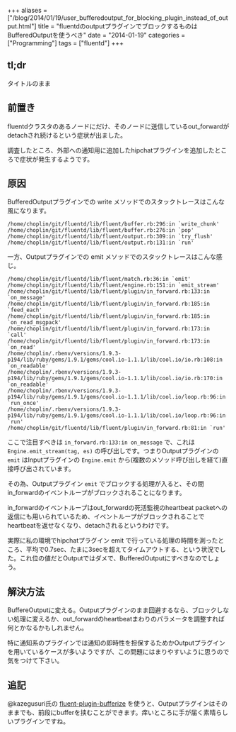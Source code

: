 +++
aliases = ["/blog/2014/01/19/user_bufferedoutput_for_blocking_plugin_instead_of_output.html"]
title = "fluentdのoutputプラグインでブロックするものはBufferedOutputを使うべき"
date = "2014-01-19"
categories = ["Programming"]
tags = ["fluentd"]
+++

<!--more-->

## tl;dr

タイトルのまま

## 前置き

fluentdクラスタのあるノードにだけ、そのノードに送信しているout_forwardがdetachされ続けるという症状が出ました。

調査したところ、外部への通知用に追加したhipchatプラグインを追加したところで症状が発生するようです。

## 原因

BufferedOutputプラグインでの write メソッドでのスタックトレースはこんな風になります。

```
/home/choplin/git/fluentd/lib/fluent/buffer.rb:296:in `write_chunk'
/home/choplin/git/fluentd/lib/fluent/buffer.rb:276:in `pop'
/home/choplin/git/fluentd/lib/fluent/output.rb:309:in `try_flush'
/home/choplin/git/fluentd/lib/fluent/output.rb:131:in `run'
```

一方、Outputプラグインでの emit メソッドでのスタックトレースはこんな感じ。

```
/home/choplin/git/fluentd/lib/fluent/match.rb:36:in `emit'
/home/choplin/git/fluentd/lib/fluent/engine.rb:151:in `emit_stream'
/home/choplin/git/fluentd/lib/fluent/plugin/in_forward.rb:133:in `on_message'
/home/choplin/git/fluentd/lib/fluent/plugin/in_forward.rb:185:in `feed_each'
/home/choplin/git/fluentd/lib/fluent/plugin/in_forward.rb:185:in `on_read_msgpack'
/home/choplin/git/fluentd/lib/fluent/plugin/in_forward.rb:173:in `call'
/home/choplin/git/fluentd/lib/fluent/plugin/in_forward.rb:173:in `on_read'
/home/choplin/.rbenv/versions/1.9.3-p194/lib/ruby/gems/1.9.1/gems/cool.io-1.1.1/lib/cool.io/io.rb:108:in `on_readable'
/home/choplin/.rbenv/versions/1.9.3-p194/lib/ruby/gems/1.9.1/gems/cool.io-1.1.1/lib/cool.io/io.rb:170:in `on_readable'
/home/choplin/.rbenv/versions/1.9.3-p194/lib/ruby/gems/1.9.1/gems/cool.io-1.1.1/lib/cool.io/loop.rb:96:in `run_once'
/home/choplin/.rbenv/versions/1.9.3-p194/lib/ruby/gems/1.9.1/gems/cool.io-1.1.1/lib/cool.io/loop.rb:96:in `run'
/home/choplin/git/fluentd/lib/fluent/plugin/in_forward.rb:81:in `run'
```

ここで注目すべきは `in_forward.rb:133:in on_message` で、これは `Engine.emit_stream(tag, es)` の呼び出しです。つまりOutputプラグインの `emit` はInputプラグインの `Engine.emit` から(複数のメソッド呼び出しを経て)直接呼び出されています。

その為、Outputプラグイン `emit` でブロックする処理が入ると、その間in_forwardのイベントループがブロックされることになります。

in_forwardのイベントループはout_forwardの死活監視のheartbeat packetへの返信にも用いられているため、イベントループがブロックされることでheartbeatを返せなくなり、detachされるというわけです。

実際に私の環境でhipchatプラグイン emit で行っている処理の時間を測ったところ、平均で0.7sec、たまに3secを超えてタイムアウトする、という状況でした。これ位の値だとOutputではダメで、BufferedOutputにすべきなのでしょう。

## 解決方法

BuffereOutputに変える。Outputプラグインのまま回避するなら、ブロックしない処理に変えるか、out_forwardのheartbeatまわりのパラメータを調整すれば何とかなるかもしれません。

特に通知系のプラグインでは通知の即時性を担保するためかOutputプラグインを用いているケースが多いようですが、この問題にはまりやすいように思うので気をつけて下さい。

## 追記

@kazegusuri氏の [fluent-plugin-bufferize](https://github.com/sabottenda/fluent-plugin-bufferize) を使うと、Outputプラグインはそのままでも、前段にbufferを挟むことができます。痒いところに手が届く素晴らしいプラグインですね。
